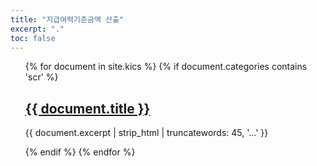 ```yaml
---
title: "지급여력기준금액 산출"
excerpt: "."
toc: false
---
```


<ul>
{% for document in site.kics %}
  {% if document.categories contains 'scr' %}
    <h2><a href="{{ document.url }}">{{ document.title }}</a></h2>
    <p>{{ document.excerpt | strip_html | truncatewords: 45, '...' }}</p>
  {% endif %}
{% endfor %}
</ul>
